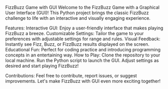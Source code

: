 FizzBuzz Game with GUI
Welcome to the FizzBuzz Game with a Graphical User Interface (GUI)! This Python project brings the classic FizzBuzz challenge to life with an interactive and visually engaging experience.

Features:
Interactive GUI: Enjoy a user-friendly interface that makes playing FizzBuzz a breeze.
Customizable Settings: Tailor the game to your preferences with adjustable settings for range and rules.
Visual Feedback: Instantly see Fizz, Buzz, or FizzBuzz results displayed on the screen.
Educational Fun: Perfect for coding practice and introducing programming concepts in an entertaining way.
How to Play:
Clone the repository to your local machine.
Run the Python script to launch the GUI.
Adjust settings as desired and start playing FizzBuzz!

Contributions:
Feel free to contribute, report issues, or suggest improvements. Let's make FizzBuzz with GUI even more exciting together!


